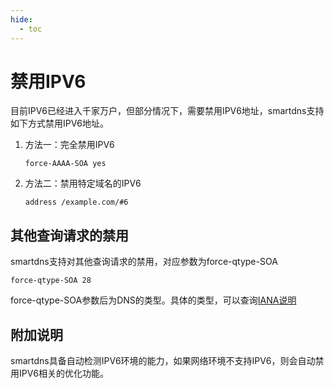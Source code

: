 ```yaml
---
hide:
  - toc
---
```


# 禁用IPV6

目前IPV6已经进入千家万户，但部分情况下，需要禁用IPV6地址，smartdns支持如下方式禁用IPV6地址。

1. 方法一：完全禁用IPV6

    ```shell
    force-AAAA-SOA yes
    ```

1. 方法二：禁用特定域名的IPV6

    ```shell
    address /example.com/#6
    ```

## 其他查询请求的禁用

smartdns支持对其他查询请求的禁用，对应参数为force-qtype-SOA

```shell
force-qtype-SOA 28
```

force-qtype-SOA参数后为DNS的类型。具体的类型，可以查询[IANA说明](https://www.iana.org/assignments/dns-parameters/dns-parameters.xhtml#dns-parameters-4)

## 附加说明

smartdns具备自动检测IPV6环境的能力，如果网络环境不支持IPV6，则会自动禁用IPV6相关的优化功能。
